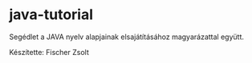 # java-tutorial

Segédlet a JAVA nyelv alapjainak elsajátításához magyarázattal együtt.

Készítette: Fischer Zsolt
